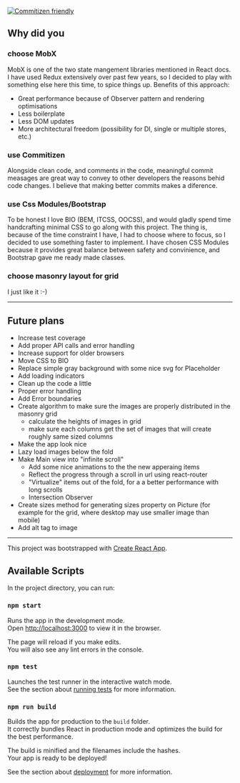 [![Commitizen friendly](https://img.shields.io/badge/commitizen-friendly-brightgreen.svg)](http://commitizen.github.io/cz-cli/)

## Why did you

### choose MobX

MobX is one of the two state mangement libraries mentioned in React docs. I have used Redux extensively over past few years, so I decided to play with something else here this time, to spice things up.
Benefits of this approach:

- Great performance because of Observer pattern and rendering optimisations
- Less boilerplate
- Less DOM updates
- More architectural freedom (possibility for DI, single or multiple stores, etc.)

### use Commitizen

Alongside clean code, and comments in the code, meaningful commit measages are great way to convey to other developers the reasons behid code changes. I believe that making better commits makes a diference.

### use Css Modules/Bootstrap

To be honest I love BIO (BEM, ITCSS, OOCSS), and would gladly spend time handcrafting minimal CSS to go along with this project. The thing is, because of the time constraint I have, I had to choose where to focus, so I decided to use something faster to implement. I have chosen CSS Modules because it provides great balance between safety and convinience, and Bootstrap gave me ready made classes.

### choose masonry layout for grid

I just like it :-)

---

## Future plans

* Increase test coverage
* Add proper API calls and error handling
* Increase support for older browsers
* Move CSS to BIO
* Replace simple gray background with some nice svg for Placeholder
* Add loading indicators
* Clean up the code a little
* Proper error handling
* Add Error boundaries
* Create algorithm to make sure the images are properly distributed in the masonry grid
  * calculate the heights of images in grid
  * make sure each columns get the set of images that will create roughly same sized columns
* Make the app look nice
* Lazy load images below the fold
* Make Main view into "infinite scroll"
  * Add some nice animations to the the new apperaing items
  * Reflect the progress through a scroll in url using react-router
  * "Virtualize" items out of the fold, for a a better performance with long scrolls
  * Intersection Observer
* Create sizes method for generating sizes property on Picture (for example for the grid, where desktop may use smaller image than mobile)
* Add alt tag to image

---

This project was bootstrapped with [Create React App](https://github.com/facebook/create-react-app).

## Available Scripts

In the project directory, you can run:

### `npm start`

Runs the app in the development mode.<br>
Open [http://localhost:3000](http://localhost:3000) to view it in the browser.

The page will reload if you make edits.<br>
You will also see any lint errors in the console.

### `npm test`

Launches the test runner in the interactive watch mode.<br>
See the section about [running tests](https://facebook.github.io/create-react-app/docs/running-tests) for more information.

### `npm run build`

Builds the app for production to the `build` folder.<br>
It correctly bundles React in production mode and optimizes the build for the best performance.

The build is minified and the filenames include the hashes.<br>
Your app is ready to be deployed!

See the section about [deployment](https://facebook.github.io/create-react-app/docs/deployment) for more information.

